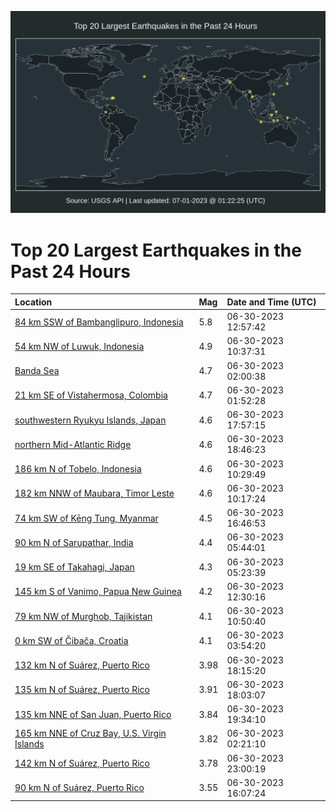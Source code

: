 ![Map](./map.png)

# Top 20 Largest Earthquakes in the Past 24 Hours

| Location | Mag | Date and Time (UTC) |
|:---|:---|:---|
| [84 km SSW of Bambanglipuro, Indonesia](https://earthquake.usgs.gov/earthquakes/eventpage/us6000kp2e) | 5.8 | 06-30-2023 12:57:42 |
| [54 km NW of Luwuk, Indonesia](https://earthquake.usgs.gov/earthquakes/eventpage/us6000kp1y) | 4.9 | 06-30-2023 10:37:31 |
| [Banda Sea](https://earthquake.usgs.gov/earthquakes/eventpage/us6000kp0n) | 4.7 | 06-30-2023 02:00:38 |
| [21 km SE of Vistahermosa, Colombia](https://earthquake.usgs.gov/earthquakes/eventpage/us6000kp0m) | 4.7 | 06-30-2023 01:52:28 |
| [southwestern Ryukyu Islands, Japan](https://earthquake.usgs.gov/earthquakes/eventpage/us6000kp94) | 4.6 | 06-30-2023 17:57:15 |
| [northern Mid-Atlantic Ridge](https://earthquake.usgs.gov/earthquakes/eventpage/us6000kp9u) | 4.6 | 06-30-2023 18:46:23 |
| [186 km N of Tobelo, Indonesia](https://earthquake.usgs.gov/earthquakes/eventpage/us6000kp1x) | 4.6 | 06-30-2023 10:29:49 |
| [182 km NNW of Maubara, Timor Leste](https://earthquake.usgs.gov/earthquakes/eventpage/us6000kp1u) | 4.6 | 06-30-2023 10:17:24 |
| [74 km SW of Kēng Tung, Myanmar](https://earthquake.usgs.gov/earthquakes/eventpage/us6000kp8f) | 4.5 | 06-30-2023 16:46:53 |
| [90 km N of Sarupathar, India](https://earthquake.usgs.gov/earthquakes/eventpage/us6000kp19) | 4.4 | 06-30-2023 05:44:01 |
| [19 km SE of Takahagi, Japan](https://earthquake.usgs.gov/earthquakes/eventpage/us6000kp15) | 4.3 | 06-30-2023 05:23:39 |
| [145 km S of Vanimo, Papua New Guinea](https://earthquake.usgs.gov/earthquakes/eventpage/us6000kp2b) | 4.2 | 06-30-2023 12:30:16 |
| [79 km NW of Murghob, Tajikistan](https://earthquake.usgs.gov/earthquakes/eventpage/us6000kp1z) | 4.1 | 06-30-2023 10:50:40 |
| [0 km SW of Čibača, Croatia](https://earthquake.usgs.gov/earthquakes/eventpage/us6000kp0v) | 4.1 | 06-30-2023 03:54:20 |
| [132 km N of Suárez, Puerto Rico](https://earthquake.usgs.gov/earthquakes/eventpage/pr2023181004) | 3.98 | 06-30-2023 18:15:20 |
| [135 km N of Suárez, Puerto Rico](https://earthquake.usgs.gov/earthquakes/eventpage/pr2023181005) | 3.91 | 06-30-2023 18:03:07 |
| [135 km NNE of San Juan, Puerto Rico](https://earthquake.usgs.gov/earthquakes/eventpage/pr2023181006) | 3.84 | 06-30-2023 19:34:10 |
| [165 km NNE of Cruz Bay, U.S. Virgin Islands](https://earthquake.usgs.gov/earthquakes/eventpage/pr2023181000) | 3.82 | 06-30-2023 02:21:10 |
| [142 km N of Suárez, Puerto Rico](https://earthquake.usgs.gov/earthquakes/eventpage/pr2023181007) | 3.78 | 06-30-2023 23:00:19 |
| [90 km N of Suárez, Puerto Rico](https://earthquake.usgs.gov/earthquakes/eventpage/pr2023181002) | 3.55 | 06-30-2023 16:07:24 |
